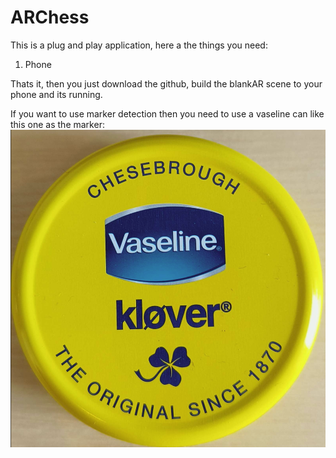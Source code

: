 # ARChess

This is a plug and play application, here a the things you need:
1. Phone

Thats it, then you just download the github, build the blankAR scene to your phone and its running.


If you want to use marker detection then you need to use a vaseline can like this one as the marker:
![alt text](https://github.com/pR0land/ARChess/blob/main/NewARChessProject/Assets/XR/Images/VaselineBillede.PNG)
